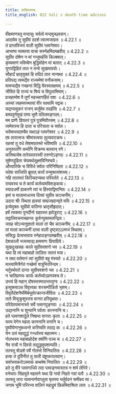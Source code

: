 ```yaml
---
title: वालिमरणम्
title_english: 022 Vali s death time advises

---
```

<div class="audioEmbed"  caption="श्रीराम-हरिसीताराममूर्ति-घनपाठिभ्यां वचनम्" src="https://archive.org/download/Ramayana-recitation-Sriram-harisItArAmamUrti-Ghanapaati-v2/Kanda_4/Kanda_4_KSK-022-Vali_Maranam.mp3"></div>

  
वीक्षमाणस्तु मन्दासुः सर्वतो मन्दमुच्छ्वसन्।  
आदावेव तु सुग्रीवं ददर्श त्वात्मजाग्रतः ॥ 4.22.1 ॥   
तं प्राप्तविजयं वाली सुग्रीवं प्लवगेश्वरः।  
आभाष्य व्यक्तया वाचा सस्नेहमिदमब्रवीत् ॥ 4.22.2 ॥   
सुग्रीव दोषेण न मां गन्तुमर्हसि किल्बषात्।  
कृष्यमाणं भविष्येण बुद्धिमोहेन मां बलात् ॥ 4.22.3 ॥   
युगपद्विहितं तात न मन्ये सुखमावयोः।  
सौहार्दं भ्रातृयुक्तं हि तदिदं तात नान्यथा ॥ 4.22.4 ॥   
प्रतिपद्य त्वमद्यैव राज्यमेषां वनौकसाम्।  
मामप्यद्यैव गच्छन्तं विद्धि वैवस्वतक्षयम् ॥ 4.22.5 ॥   
जीवितं हि राज्यं च श्रियं च विपुलामिमाम्।  
प्रजहाम्येष वै तूर्णं महच्चागर्हितं यशः ॥ 4.22.6 ॥   
अस्यां त्वहमवस्थायां वीर वक्ष्यामि यद्वचः।  
यद्यप्यसुकरं राजन् कर्तुमेव तदर्हसि ॥ 4.22.7 ॥   
बाष्पपूर्णमुखं पश्य भूमौ पतितमङ्गदम्।  
मम प्राणैः प्रियतरं पुत्रं पुत्रमिवौरसम् ॥ 4.22.8 ॥   
त्वमेवास्य हि दाता च परित्राता च सर्वतः।  
भयेष्वभयदश्चैव यथाऽहं प्लवगेश्वर ॥ 4.22.9 ॥   
एष तारात्मजः श्रीमांस्त्वया तुल्यपराक्रमः।  
रक्षसां तु वधे तेषामग्रतस्ते भविष्यति ॥ 4.22.10 ॥   
अनुरूपाणि कर्माणि विक्रम्य बलवान् रणे।  
करिष्यत्येष तारेयस्तरस्वी तरुणोऽङ्गदः ॥ 4.22.11 ॥   
सुषेणदुहिता चेयमर्थसूक्ष्मविनिश्चये।  
औत्पातिके च विविधे सर्वतः परिनिष्ठिता ॥ 4.22.12 ॥   
यदेषा साध्विति ब्रूयात् कार्यं तन्मुक्तसंशयम्।  
नहि तारामतं किञ्चिदन्यथा परिवर्तते ॥ 4.22.13 ॥   
राघवस्य च ते कार्यं कर्तव्यमविशङ्कया।  
स्यादधर्मो ह्यकरणे त्वां च हिंस्याद्विमानितः ॥ 4.22.14 ॥   
इमां च मालामाधत्स्व दिव्यां सुग्रीव काञ्चनीम्।  
उदारा श्रीः स्थिता ह्यस्यां सम्प्रजह्यान्मृते मयि ॥ 4.22.15 ॥   
इत्येमुक्तः सुग्रीवो वालिना भ्रातृसौहृदात्।  
हर्षं त्यक्त्वा पुनर्दीनो ग्रहग्रस्त इवोडुराट् ॥ 4.22.16 ॥   
तद्वालिवचनाच्छान्तः कुर्वन्युक्तमतन्द्रितः।  
जग्रह सोऽभ्यनुज्ञातो मालां तां चैव काञ्चनीम् ॥ 4.22.17 ॥   
तां मालां काञ्चनीं दत्त्वा वाली दृष्ट्वाऽऽत्मजं स्थितम्।  
संसिद्धः प्रेत्यभावाय स्नेहादङ्गदमब्रवीत् ॥ 4.22.18 ॥   
देशकालौ भजस्वाद्य क्षममाणः प्रियाप्रिये।  
सुखदुःखसहः काले सुग्रीववशगो भव ॥ 4.22.19 ॥   
यथा हि त्वं महाबाहो लालितः सततं मया।  
न तथा वर्तमानं त्वां सुग्रीवो बहु मंस्यते ॥ 4.22.20 ॥   
मास्यामित्रैर्गतं गच्छेर्मा शत्रुभिररिन्दम।  
भर्तुरर्थपरो दान्तः सुग्रीववशगो भव ॥ 4.22.21 ॥   
न चातिप्रणयः कार्यः कर्तव्योऽप्रणयश्च ते।  
उभयं हि महान् दोषस्तस्मादन्तरदृग्व ॥ 4.22.22 ॥   
इत्युक्त्वाऽथ विवृत्ताक्षः शरसम्पीडितो भृशम्।  
विवृतैर्दशनैर्भीमैर्बभूवोत्क्रान्तजीवितः ॥ 4.22.23 ॥   
ततो विचुक्रुशुस्तत्र वानरा हरियूथपाः।  
परिदेवयमानास्ते सर्वे प्लवगपुङ्गवाः ॥ 4.22.24 ॥   
उद्यानानि च शून्यानि पर्वताः काननानि च।  
हते प्लवगशार्दूले निष्प्रभा वानराः कृताः ॥ 4.22.25 ॥   
यस्य वेगेन महता काननानि वनानि च।  
पुष्पौघेणानुबध्यन्ते करिष्यति तदद्य कः ॥ 4.22.26 ॥   
येन दत्तं महद्युद्धं गन्धर्वस्य महात्मनः।  
गोलभस्य महाबाहोर्दश वर्षाणि पञ्च च ॥ 4.22.27 ॥   
नैव रात्रौ न दिवसे तद्युद्धमुपशाम्यति।  
ततस्तु षोडशे वर्षे गोलभो विनिपातितः ॥ 4.22.28 ॥   
हत्वा तं दुर्विनीतं तु वाली दंष्ट्राकरालवान्।  
सर्वाभयकरोऽस्माकं कथमेष निपातितः ॥ 4.22.29 ॥   
हते तु वीरे प्लवगाधिपे तदा प्लवङ्गमास्तत्र न शर्म लेभिरे।  
वनेचराः सिंहयुते महावने यथा हि गावो निहते गवां पतौ ॥ 4.22.30 ॥   
ततस्तु तारा व्यसनार्णवाप्लुता मृतस्य भर्तुर्वदनं समीक्ष्य सा।  
जगाम भूमिं परिरभ्य वालिनं महाद्रुमं छिन्नमिवाश्रिता लता ॥ 4.22.31 ॥   